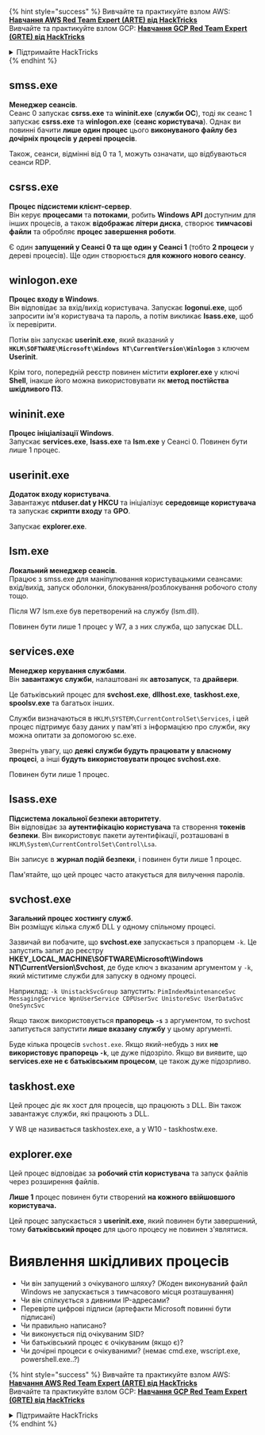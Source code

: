 {% hint style="success" %}
Вивчайте та практикуйте взлом AWS:<img src="/.gitbook/assets/arte.png" alt="" data-size="line">[**Навчання AWS Red Team Expert (ARTE) від HackTricks**](https://training.hacktricks.xyz/courses/arte)<img src="/.gitbook/assets/arte.png" alt="" data-size="line">\
Вивчайте та практикуйте взлом GCP: <img src="/.gitbook/assets/grte.png" alt="" data-size="line">[**Навчання GCP Red Team Expert (GRTE) від HackTricks**<img src="/.gitbook/assets/grte.png" alt="" data-size="line">](https://training.hacktricks.xyz/courses/grte)

<details>

<summary>Підтримайте HackTricks</summary>

* Перевірте [**плани підписки**](https://github.com/sponsors/carlospolop)!
* **Приєднуйтесь до** 💬 [**групи Discord**](https://discord.gg/hRep4RUj7f) або [**групи Telegram**](https://t.me/peass) або **слідкуйте** за нами на **Twitter** 🐦 [**@hacktricks\_live**](https://twitter.com/hacktricks\_live)**.**
* **Поширюйте хакерські трюки, надсилаючи PR до** [**HackTricks**](https://github.com/carlospolop/hacktricks) та [**HackTricks Cloud**](https://github.com/carlospolop/hacktricks-cloud) репозиторіїв на GitHub.

</details>
{% endhint %}


## smss.exe

**Менеджер сеансів**.\
Сеанс 0 запускає **csrss.exe** та **wininit.exe** (**служби ОС**), тоді як сеанс 1 запускає **csrss.exe** та **winlogon.exe** (**сеанс користувача**). Однак ви повинні бачити **лише один процес** цього **виконуваного файлу без дочірніх процесів у дереві процесів**.

Також, сеанси, відмінні від 0 та 1, можуть означати, що відбуваються сеанси RDP.


## csrss.exe

**Процес підсистеми клієнт-сервер**.\
Він керує **процесами** та **потоками**, робить **Windows API** доступним для інших процесів, а також **відображає літери диска**, створює **тимчасові файли** та обробляє **процес завершення роботи**.

Є один **запущений у Сеансі 0 та ще один у Сеансі 1** (тобто **2 процеси** у дереві процесів). Ще один створюється **для кожного нового сеансу**.


## winlogon.exe

**Процес входу в Windows**.\
Він відповідає за вхід/вихід користувача. Запускає **logonui.exe**, щоб запросити ім'я користувача та пароль, а потім викликає **lsass.exe**, щоб їх перевірити.

Потім він запускає **userinit.exe**, який вказаний у **`HKLM\SOFTWARE\Microsoft\Windows NT\CurrentVersion\Winlogon`** з ключем **Userinit**.

Крім того, попередній реєстр повинен містити **explorer.exe** у ключі **Shell**, інакше його можна використовувати як **метод постійства шкідливого ПЗ**.


## wininit.exe

**Процес ініціалізації Windows**. \
Запускає **services.exe**, **lsass.exe** та **lsm.exe** у Сеансі 0. Повинен бути лише 1 процес.


## userinit.exe

**Додаток входу користувача**.\
Завантажує **ntduser.dat у HKCU** та ініціалізує **середовище користувача** та запускає **скрипти входу** та **GPO**.

Запускає **explorer.exe**.


## lsm.exe

**Локальний менеджер сеансів**.\
Працює з smss.exe для маніпулювання користувацькими сеансами: вхід/вихід, запуск оболонки, блокування/розблокування робочого столу тощо.

Після W7 lsm.exe був перетворений на службу (lsm.dll).

Повинен бути лише 1 процес у W7, а з них служба, що запускає DLL.


## services.exe

**Менеджер керування службами**.\
Він **завантажує** **служби**, налаштовані як **автозапуск**, та **драйвери**.

Це батьківський процес для **svchost.exe**, **dllhost.exe**, **taskhost.exe**, **spoolsv.exe** та багатьох інших.

Служби визначаються в `HKLM\SYSTEM\CurrentControlSet\Services`, і цей процес підтримує базу даних у пам'яті з інформацією про служби, яку можна опитати за допомогою sc.exe.

Зверніть увагу, що **деякі** **служби будуть працювати у власному процесі**, а інші **будуть використовувати процес svchost.exe**.

Повинен бути лише 1 процес.


## lsass.exe

**Підсистема локальної безпеки авторитету**.\
Він відповідає за **аутентифікацію користувача** та створення **токенів безпеки**. Він використовує пакети аутентифікації, розташовані в `HKLM\System\CurrentControlSet\Control\Lsa`.

Він записує в **журнал подій безпеки**, і повинен бути лише 1 процес.

Пам'ятайте, що цей процес часто атакується для вилучення паролів.


## svchost.exe

**Загальний процес хостингу служб**.\
Він розміщує кілька служб DLL у одному спільному процесі.

Зазвичай ви побачите, що **svchost.exe** запускається з прапорцем `-k`. Це запустить запит до реєстру **HKEY\_LOCAL\_MACHINE\SOFTWARE\Microsoft\Windows NT\CurrentVersion\Svchost**, де буде ключ з вказаним аргументом у `-k`, який міститиме служби для запуску в одному процесі.

Наприклад: `-k UnistackSvcGroup` запустить: `PimIndexMaintenanceSvc MessagingService WpnUserService CDPUserSvc UnistoreSvc UserDataSvc OneSyncSvc`

Якщо також використовується **прапорець `-s`** з аргументом, то svchost запитується запустити **лише вказану службу** у цьому аргументі.

Буде кілька процесів `svchost.exe`. Якщо який-небудь з них **не використовує прапорець `-k`**, це дуже підозріло. Якщо ви виявите, що **services.exe не є батьківським процесом**, це також дуже підозрливо.


## taskhost.exe

Цей процес діє як хост для процесів, що працюють з DLL. Він також завантажує служби, які працюють з DLL.

У W8 це називається taskhostex.exe, а у W10 - taskhostw.exe.


## explorer.exe

Цей процес відповідає за **робочий стіл користувача** та запуск файлів через розширення файлів.

**Лише 1** процес повинен бути створений **на кожного ввійшовшого користувача.**

Цей процес запускається з **userinit.exe**, який повинен бути завершений, тому **батьківський процес** для цього процесу не повинен з'являтися.


# Виявлення шкідливих процесів

* Чи він запущений з очікуваного шляху? (Жоден виконуваний файл Windows не запускається з тимчасового місця розташування)
* Чи він спілкується з дивними IP-адресами?
* Перевірте цифрові підписи (артефакти Microsoft повинні бути підписані)
* Чи правильно написано?
* Чи виконується під очікуваним SID?
* Чи батьківський процес є очікуваним (якщо є)?
* Чи дочірні процеси є очікуваними? (немає cmd.exe, wscript.exe, powershell.exe..?)


{% hint style="success" %}
Вивчайте та практикуйте взлом AWS:<img src="/.gitbook/assets/arte.png" alt="" data-size="line">[**Навчання AWS Red Team Expert (ARTE) від HackTricks**](https://training.hacktricks.xyz/courses/arte)<img src="/.gitbook/assets/arte.png" alt="" data-size="line">\
Вивчайте та практикуйте взлом GCP: <img src="/.gitbook/assets/grte.png" alt="" data-size="line">[**Навчання GCP Red Team Expert (GRTE) від HackTricks**<img src="/.gitbook/assets/grte.png" alt="" data-size="line">](https://training.hacktricks.xyz/courses/grte)

<details>

<summary>Підтримайте HackTricks</summary>

* Перевірте [**плани підписки**](https://github.com/sponsors/carlospolop)!
* **Приєднуйтесь до** 💬 [**групи Discord**](https://discord.gg/hRep4RUj7f) або [**групи Telegram**](https://t.me/peass) або **слідкуйте** за нами на **Twitter** 🐦 [**@hacktricks\_live**](https://twitter.com/hacktricks\_live)**.**
* **Поширюйте хакерські трюки, надсилаючи PR до** [**HackTricks**](https://github.com/carlospolop/hacktricks) та [**HackTricks Cloud**](https://github.com/carlospolop/hacktricks-cloud) репозиторіїв на GitHub.

</details>
{% endhint %}
